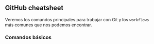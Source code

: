 ## GitHub cheatsheet

Veremos los comandos principales para trabajar con Git y los `workflows`  
más comunes que nos podemos encontrar.

### Comandos básicos
